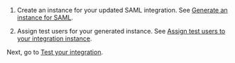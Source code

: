 1. Create an instance for your updated SAML integration. See [Generate an instance for SAML](/docs/guides/submit-oin-app/saml2/main/#generate-instances-for-testing).

1. Assign test users for your generated instance. See [Assign test users to your integration instance](/docs/guides/submit-oin-app/saml2/main/#assign-test-users-to-your-integration-instance).

Next, go to [Test your integration](#test-your-integration).
